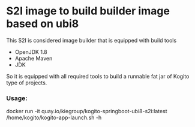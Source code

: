 # S2I image to build builder image based on ubi8

This S2I is considered image builder that is equipped with build tools

- OpenJDK 1.8
- Apache Maven
- JDK

So it is equipped with all required tools to build a runnable fat jar of
Kogito type of projects.

### Usage:

docker run -it quay.io/kiegroup/kogito-springboot-ubi8-s2i:latest /home/kogito/kogito-app-launch.sh -h


